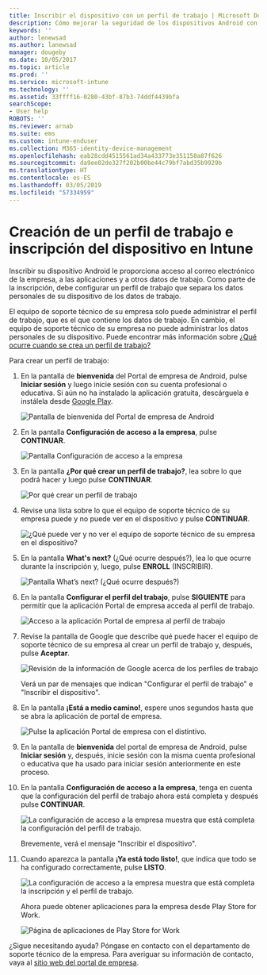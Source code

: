 ```yaml
---
title: Inscribir el dispositivo con un perfil de trabajo | Microsoft Docs
description: Cómo mejorar la seguridad de los dispositivos Android con perfiles de trabajo.
keywords: ''
author: lenewsad
ms.author: lanewsad
manager: dougeby
ms.date: 10/05/2017
ms.topic: article
ms.prod: ''
ms.service: microsoft-intune
ms.technology: ''
ms.assetid: 33ffff16-0280-43bf-87b3-74ddf4439bfa
searchScope:
- User help
ROBOTS: ''
ms.reviewer: arnab
ms.suite: ems
ms.custom: intune-enduser
ms.collection: M365-identity-device-management
ms.openlocfilehash: eab28cdd4515561ad34a433773e351150a87f626
ms.sourcegitcommit: da9ee02de327f202b00be44c79bf7abd35b9929b
ms.translationtype: HT
ms.contentlocale: es-ES
ms.lasthandoff: 03/05/2019
ms.locfileid: "57334959"
---
```

# <a name="create-a-work-profile-and-enroll-your-device-in-intune"></a>Creación de un perfil de trabajo e inscripción del dispositivo en Intune

Inscribir su dispositivo Android le proporciona acceso al correo electrónico de la empresa, a las aplicaciones y a otros datos de trabajo. Como parte de la inscripción, debe configurar un perfil de trabajo que separa los datos personales de su dispositivo de los datos de trabajo.

El equipo de soporte técnico de su empresa solo puede administrar el perfil de trabajo, que es el que contiene los datos de trabajo. En cambio, el equipo de soporte técnico de su empresa no puede administrar los datos personales de su dispositivo. Puede encontrar más información sobre [¿Qué ocurre cuando se crea un perfil de trabajo?](what-happens-when-you-create-a-work-profile-android.md)

Para crear un perfil de trabajo:

1.  En la pantalla de **bienvenida** del Portal de empresa de Android, pulse **Iniciar sesión** y luego inicie sesión con su cuenta profesional o educativa. Si aún no ha instalado la aplicación gratuita, descárguela e instálela desde [Google Play](https://play.google.com/store/apps/details?id=com.microsoft.windowsintune.companyportal).

    ![Pantalla de bienvenida del Portal de empresa de Android](./media/and-enroll-0-welcome-screen.png)

2. En la pantalla **Configuración de acceso a la empresa**, pulse **CONTINUAR**.

    ![Pantalla Configuración de acceso a la empresa](/intune/media/android_cp_enroll_01_1709_new.png)

3.  En la pantalla **¿Por qué crear un perfil de trabajo?**, lea sobre lo que podrá hacer y luego pulse **CONTINUAR**.

    ![Por qué crear un perfil de trabajo](./media/andr-afw-why-create-a-work-profile.png)

4.  Revise una lista sobre lo que el equipo de soporte técnico de su empresa puede y no puede ver en el dispositivo y pulse **CONTINUAR**.

    ![¿Qué puede ver y no ver el equipo de soporte técnico de su empresa en el dispositivo?](/intune/media/android_cp_enroll_02_after_1710.png)

5.  En la pantalla **What's next?** (¿Qué ocurre después?), lea lo que ocurre durante la inscripción y, luego, pulse **ENROLL** (INSCRIBIR).

    ![Pantalla What’s next? (¿Qué ocurre después?)](/intune/media/android_work_cp_enroll_03_after_1710.png)

6. En la pantalla **Configurar el perfil del trabajo**, pulse **SIGUIENTE** para permitir que la aplicación Portal de empresa acceda al perfil de trabajo.

    ![Acceso a la aplicación Portal de empresa al perfil de trabajo](./media/andr-afw-tap-next-to-set-up-work-profile.png)

7. Revise la pantalla de Google que describe qué puede hacer el equipo de soporte técnico de su empresa al crear un perfil de trabajo y, después, pulse **Aceptar**.

    ![Revisión de la información de Google acerca de los perfiles de trabajo](./media/andr-afw-google-screen-what-it-can-do.png)

    Verá un par de mensajes que indican "Configurar el perfil de trabajo" e "Inscribir el dispositivo".

8. En la pantalla **¡Está a medio camino!**, espere unos segundos hasta que se abra la aplicación de portal de empresa.

    ![Pulse la aplicación Portal de empresa con el distintivo.](./media/andr-afw-tap-work-badged-company-portal-icon2.png)

9. En la pantalla de **bienvenida** del portal de empresa de Android, pulse **Iniciar sesión** y, después, inicie sesión con la misma cuenta profesional o educativa que ha usado para iniciar sesión anteriormente en este proceso.

10. En la pantalla **Configuración de acceso a la empresa**, tenga en cuenta que la configuración del perfil de trabajo ahora está completa y después pulse **CONTINUAR**.

    ![La configuración de acceso a la empresa muestra que está completa la configuración del perfil de trabajo.](./media/andr-afw-work-profile-now-set-up.png)

    Brevemente, verá el mensaje "Inscribir el dispositivo".

11. Cuando aparezca la pantalla **¡Ya está todo listo!**, que indica que todo se ha configurado correctamente, pulse **LISTO**.

    ![La configuración de acceso a la empresa muestra que está completa la inscripción y el perfil de trabajo.](/intune/media/android_work_cp_enroll_04_after_1710.png)

    Ahora puede obtener aplicaciones para la empresa desde Play Store for Work.

    ![Página de aplicaciones de Play Store for Work](./media/andr-afw-tap-work-play-store-icon.png)

¿Sigue necesitando ayuda? Póngase en contacto con el departamento de soporte técnico de la empresa. Para averiguar su información de contacto, vaya al [sitio web del portal de empresa](https://go.microsoft.com/fwlink/?linkid=2010980).
